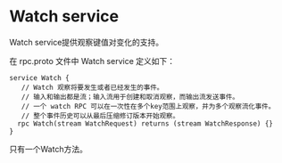 # Watch service

Watch service提供观察键值对变化的支持。

在 rpc.proto 文件中 Watch service 定义如下：

```grpc
service Watch {
   // Watch 观察将要发生或者已经发生的事件。
   // 输入和输出都是流；输入流用于创建和取消观察，而输出流发送事件。
   // 一个 watch RPC 可以在一次性在多个key范围上观察，并为多个观察流化事件。
   // 整个事件历史可以从最后压缩修订版本开始观察。
  rpc Watch(stream WatchRequest) returns (stream WatchResponse) {}
}
```

只有一个Watch方法。



